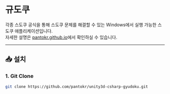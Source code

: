 # 규도쿠

각종 스도쿠 공식을 통해 스도쿠 문제를 해결할 수 있는 Windows에서 실행 가능한 스도쿠 애플리케이션입니다. <br> 
자세한 설명은 [pantokr.github.io](https://pantokr.github.io/2021/05/17/unity3d-csharp-gyudoku.html)에서 확인하실 수 있습니다.

---

## 📥 설치

### 1. Git Clone  
```bash
git clone https://github.com/pantokr/unity3d-csharp-gyudoku.git
```
